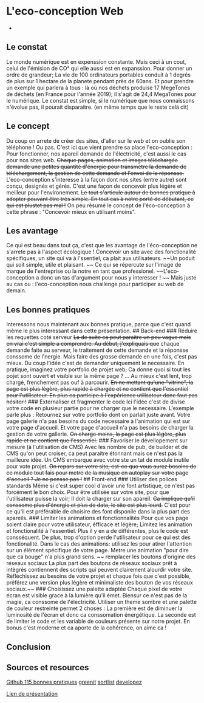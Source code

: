 # L'eco-conception Web
  -  

  ## Le constat
Le monde numérique est en expenssion constante. Mais ceci à un cout, celui de l'émision de CO² qui elle aussi est en expanssion.
Pour donner un ordre de grandeur; La vie de 100 ordinateurs portables conduit à 1 degrés de plus sur 1 hectare de la planete pendant près de 60ans.
Et pour prendre un exemple qui parlera à tous : 
là où nos déchets produise 17 MegeTones de déchets (en France pour l'année 2019); il s'agit de 24,4 MegaTones pour le numérique.
Le constat est simple, si le numérique que nous connaissons n'évolue pas, il pourait disparaitre. (en même temps que le reste celà dit)
  ## Le concept
Du coup on arrete de créer des sites, d'aller sur le web et on oublie son téléphone ! Ou pas.
C'est ici que vient prendre sa place l'eco-conception :
Pour fonctionner, nos apareil demande de l'électricité, c'est aussi le cas pour nos sites web. 
~~Chaque pages, animation et images téléchargée demande une petites quantité d'énergie pour transmetre la demande de téléchargement, 
la gestion de cette demande et l'envoi de la réponsse.~~
L'eco-conception s'interesse à la façon dont nos sites (entre autre) sont conçu, designés et gérés.
C'est une façon de concevoir plus légère et meilleur pour l'environement. ~~Le tout s'articule autour de bonnes pratique à adopter pouvant être très simple.
En tout cas à notre porté de débutant, ce qui est plustot pas mal !~~ On peu résumé le concept de l'éco-conception à cette phrase : "Concevoir mieux en utilisant moins".
  ## Les avantage
Ce qui est beau dans tout ça, c'est que les avantage de l'éco-conception ne s'arrete pas à l'aspect écologique !
Concevoir un site avec des fonctionalité spécifiques, un site qui va à l'ssentiel, ca plait aux utilisateurs. ~~Un poduit qui soit simple, utile et plaisant. ~~
Ce qui se répercute sur l'image de marque de l'entreprise ou la notre en tant que professionel.
~~L'eco-conception a donc un tas d'argument pour nous y interesser ! ~~
Mais juste au cas ou : l'eco-conception nous challenge pour participer au web de demain.
  ## Les bonnes pratiques
Interessons nous maintenant aux bonnes pratique, parce que c'est quand même le plus interessant dans cette présentation.
    ## Back-end
      ### Réduire les requettes coté serveur
~~La de suite ca peut paraitre un peu vague mais en vrai c'est simple a comprendre. 
Au début, j'expliquais que~~ chaque demande faite au serveur, le traitement de cette demande et la réponsse conssome de l'nergie.
Mais faire des grosse demande en une fois, c'est pas mieux. Du coup l'idée c'est de demander uniquement le necessaire.
En pratique, imaginez votre portfolio de projet web; 
Ca donne quoi si tout les pojet sont ouvert et visible sur la même page ?
...
Au mieux c'est lent, trop chargé, frenchement pas ouf à parcourir.
~~En ne mettant qu'une "vitrine", la page est plus légère, plus rapide à chargée et ne contient que l'essentiel pour l'utilisateur. 
En plus ca participe à l'expérience utilisateur donc faut pas hésiter !~~
      ### Externaliser et fragmenter le code
Ici l'idée c'est de divise votre code en plusieur partie pour ne charger que le necessaire. L'exemple parle plus :
Retournez sur votre portfolio dont on parlait juste avant. Votre page galerie n'a pas besoins du code necessaire à l'animation qui est sur votre page d'accueil. 
Et votre page d'accueil n'a pas besoins de charger la gestion de votre gallerie. 
~~On charge moins, la page est plus légère, plus rapide et ne contient que l'essentiel.~~
      ### Favoriser le dévellopement sur mesure (à l'utilisation de CMS)
Avec les nombre de pub, de builder et de CMS qu'on peut croiser, ca peut paraitre étonnant mais ce n'est pas la mailleure idée.
Un CMS embarque avec votre ste un tat de module inutile pour vote projet. 
~~On repars sur votre site, est-ce que vous aurez besoins de ce module tout fais pour metre de la musique en autoplay sur votre page d'accueil ? Je ne pensse pas !~~
    ## Front-end
      ### Utiliser des polices standards
Même si c'est super cool d'avoir une font artistique, ce n'est pas forcément le bon choix. 
Pour être utilisée sur votre site, pour que l'utilisateur puisse la voir; Il doit la charger sur son apareil.
~~Ca implique qu'il conssome plus d'énergie et plus de data, le site est plus lourd.~~
C'est pour ce qu'il est préférable de choisire des font disponile dans la plus part des apareils.
      ### Limiter les animations et fonctionnalités
Pour que vos page soient claire pour votre utilisateur, éfficace et légère; Limitez les animation et fonctionalité à l'essentiel. 
Plus il y en a de différentes, plus le code est consséquent. De plus, trop d'option perde l'utilisateur pour ce qui est des fonctionalité. 
Dans le cas des animations: utilisez les pour atirer l'attention sur un élément spécifique de votre page. Metre une animation "pour dire que ca bouge" n'a plus grand sens.
  ~~  remplacer les boutons d'origine des réseaux sociaux
La plus part des boutons de réseaux sociaux prêt à intègrés contiennent des scripts qui peuvent clairement alourdir votre site. 
Réfléchissez au besoins de votre projet et chaque fois que c'est possible, préférez une version plus légère et minimaliste des bouton de vos réseaux sociaux.~~
    ### Choisissez une palette adaptée
Chaque pixel de votre écran est visible grace à la lumière qu'il émet. Biensur ce n'est pas de la magie, ca conssome de l'électricité. 
Utiliser un theme sombre et une palette de couleur restreinte permet 2 choses : 
La première est de diminuer la luminosité de l'écran et donc ca conssomation énergétique.
La seconde est de limiter le code et les variable de couleurs présente sur notre projet.
En bonus c'est moderne et ca aporte de la cohérence, on aime ca !
## Conclusion

## Sources et resources
[Github 115 bonnes pratiques](https://github.com/cnumr/best-practices)
[greenit](https://www.greenit.fr/2020/11/03/100-portables-rechauffent-1-hectare-de-planete-dun-degre-pendant-60-ans/)
[sortlist](https://www.sortlist.be/fr/blog/eco-conception-site-web/)
[developez](https://www.developpez.com/actu/232749/Le-mode-sombre-d-Android-permet-il-d-economiser-l-energie-de-la-batterie-des-smartphones-Oui-confirme-Google/#:~:text=Partant%20de%20l%C3%A0%2C%20Google%20a,%25%20d'%C3%A9nergie%20en%20moins.)

[Lien de présentation](https://www.canva.com/design/DAF1ZlK7fD8/YxCRi6vj6vgNxuv3zYSDpQ/view?utm_content=DAF1ZlK7fD8&utm_campaign=designshare&utm_medium=link&utm_source=editor)
